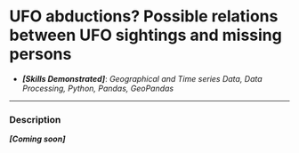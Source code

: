 # UFO abductions? Possible relations between UFO sightings and missing persons 

* ___[Skills Demonstrated]___: _Geographical and Time series Data, Data Processing, Python, Pandas, GeoPandas_

---

### Description

___[Coming soon]___
